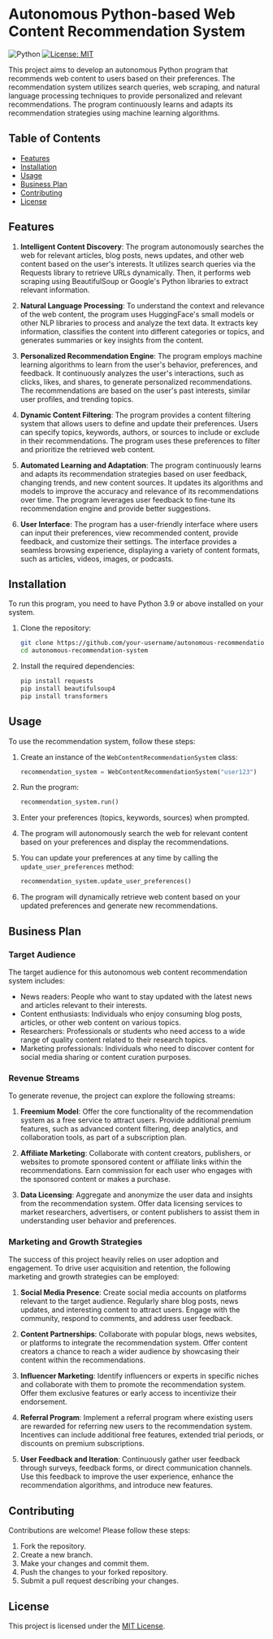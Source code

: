 # Autonomous Python-based Web Content Recommendation System

![Python](https://img.shields.io/badge/Python-3.9-blue)
[![License: MIT](https://img.shields.io/badge/License-MIT-yellow.svg)](https://opensource.org/licenses/MIT)

This project aims to develop an autonomous Python program that recommends web content to users based on their preferences. The recommendation system utilizes search queries, web scraping, and natural language processing techniques to provide personalized and relevant recommendations. The program continuously learns and adapts its recommendation strategies using machine learning algorithms.

## Table of Contents

- [Features](#features)
- [Installation](#installation)
- [Usage](#usage)
- [Business Plan](#business-plan)
- [Contributing](#contributing)
- [License](#license)

## Features

1. **Intelligent Content Discovery**: The program autonomously searches the web for relevant articles, blog posts, news updates, and other web content based on the user's interests. It utilizes search queries via the Requests library to retrieve URLs dynamically. Then, it performs web scraping using BeautifulSoup or Google's Python libraries to extract relevant information.

2. **Natural Language Processing**: To understand the context and relevance of the web content, the program uses HuggingFace's small models or other NLP libraries to process and analyze the text data. It extracts key information, classifies the content into different categories or topics, and generates summaries or key insights from the content.

3. **Personalized Recommendation Engine**: The program employs machine learning algorithms to learn from the user's behavior, preferences, and feedback. It continuously analyzes the user's interactions, such as clicks, likes, and shares, to generate personalized recommendations. The recommendations are based on the user's past interests, similar user profiles, and trending topics.

4. **Dynamic Content Filtering**: The program provides a content filtering system that allows users to define and update their preferences. Users can specify topics, keywords, authors, or sources to include or exclude in their recommendations. The program uses these preferences to filter and prioritize the retrieved web content.

5. **Automated Learning and Adaptation**: The program continuously learns and adapts its recommendation strategies based on user feedback, changing trends, and new content sources. It updates its algorithms and models to improve the accuracy and relevance of its recommendations over time. The program leverages user feedback to fine-tune its recommendation engine and provide better suggestions.

6. **User Interface**: The program has a user-friendly interface where users can input their preferences, view recommended content, provide feedback, and customize their settings. The interface provides a seamless browsing experience, displaying a variety of content formats, such as articles, videos, images, or podcasts.

## Installation

To run this program, you need to have Python 3.9 or above installed on your system.

1. Clone the repository:
   ```bash
   git clone https://github.com/your-username/autonomous-recommendation-system.git
   cd autonomous-recommendation-system
   ```

2. Install the required dependencies:
   ```bash
   pip install requests
   pip install beautifulsoup4
   pip install transformers
   ```

## Usage

To use the recommendation system, follow these steps:

1. Create an instance of the `WebContentRecommendationSystem` class:
   ```python
   recommendation_system = WebContentRecommendationSystem("user123")
   ```

2. Run the program:
   ```python
   recommendation_system.run()
   ```

3. Enter your preferences (topics, keywords, sources) when prompted.

4. The program will autonomously search the web for relevant content based on your preferences and display the recommendations.

5. You can update your preferences at any time by calling the `update_user_preferences` method:
   ```python
   recommendation_system.update_user_preferences()
   ```

6. The program will dynamically retrieve web content based on your updated preferences and generate new recommendations.

## Business Plan

### Target Audience

The target audience for this autonomous web content recommendation system includes:

- News readers: People who want to stay updated with the latest news and articles relevant to their interests.
- Content enthusiasts: Individuals who enjoy consuming blog posts, articles, or other web content on various topics.
- Researchers: Professionals or students who need access to a wide range of quality content related to their research topics.
- Marketing professionals: Individuals who need to discover content for social media sharing or content curation purposes.

### Revenue Streams

To generate revenue, the project can explore the following streams:

1. **Freemium Model**: Offer the core functionality of the recommendation system as a free service to attract users. Provide additional premium features, such as advanced content filtering, deep analytics, and collaboration tools, as part of a subscription plan.

2. **Affiliate Marketing**: Collaborate with content creators, publishers, or websites to promote sponsored content or affiliate links within the recommendations. Earn commission for each user who engages with the sponsored content or makes a purchase.

3. **Data Licensing**: Aggregate and anonymize the user data and insights from the recommendation system. Offer data licensing services to market researchers, advertisers, or content publishers to assist them in understanding user behavior and preferences.

### Marketing and Growth Strategies

The success of this project heavily relies on user adoption and engagement. To drive user acquisition and retention, the following marketing and growth strategies can be employed:

1. **Social Media Presence**: Create social media accounts on platforms relevant to the target audience. Regularly share blog posts, news updates, and interesting content to attract users. Engage with the community, respond to comments, and address user feedback.

2. **Content Partnerships**: Collaborate with popular blogs, news websites, or platforms to integrate the recommendation system. Offer content creators a chance to reach a wider audience by showcasing their content within the recommendations.

3. **Influencer Marketing**: Identify influencers or experts in specific niches and collaborate with them to promote the recommendation system. Offer them exclusive features or early access to incentivize their endorsement.

4. **Referral Program**: Implement a referral program where existing users are rewarded for referring new users to the recommendation system. Incentives can include additional free features, extended trial periods, or discounts on premium subscriptions.

5. **User Feedback and Iteration**: Continuously gather user feedback through surveys, feedback forms, or direct communication channels. Use this feedback to improve the user experience, enhance the recommendation algorithms, and introduce new features.

## Contributing

Contributions are welcome! Please follow these steps:

1. Fork the repository.
2. Create a new branch.
3. Make your changes and commit them.
4. Push the changes to your forked repository.
5. Submit a pull request describing your changes.

## License

This project is licensed under the [MIT License](LICENSE).